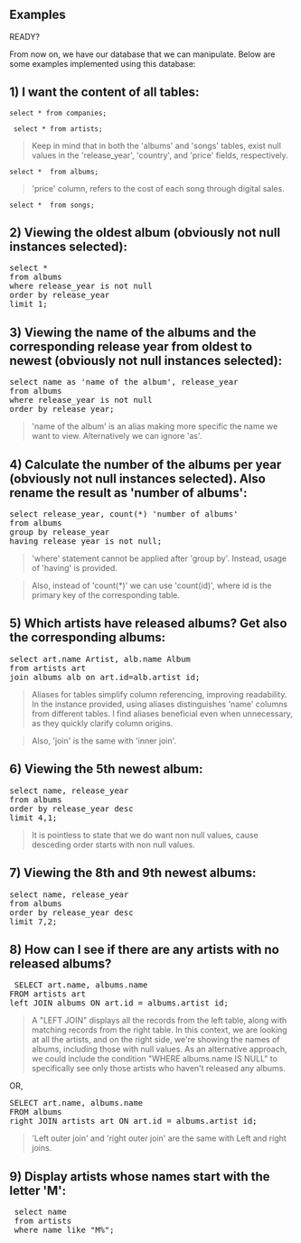 ## Examples

 READY?
 
From now on, we have our database that we can manipulate. Below are some examples implemented using this database:

## 1) I want the content of all tables:
 `select *
 from companies;`

` select *
 from artists;`
> Keep in mind that in both the 'albums' and 'songs' tables, exist null values in the 'release_year', 'country', and 'price' fields, respectively.

 `select * 
 from albums;`

> 'price' column, refers to the cost of each song through digital sales.

 `select * 
 from songs;`

 ## 2) Viewing the oldest album (obviously not null instances selected):
<pre>select * 
from albums
where release_year is not null
order by release_year
limit 1;</pre>

## 3) Viewing the name of the albums and the corresponding release year from oldest to newest (obviously not null instances selected):
<pre>select name as 'name of the album', release_year 
from albums
where release_year is not null
order by release_year;</pre>
> 'name of the album' is an alias making more specific the name we want to view. Alternatively we can ignore 'as'.

## 4) Calculate the number of the albums per year (obviously not null instances selected). Also rename the result as 'number of albums':

<pre>select release_year, count(*) 'number of albums' 
from albums
group by release_year
having release_year is not null;</pre>

> 'where' statement cannot be applied after 'group by'. Instead, usage of 'having' is provided.

> Also, instead of 'count(*)' we can use 'count(id)', where id is the primary key of the corresponding table.

## 5) Which artists have released albums? Get also the corresponding albums:

<pre>select art.name Artist, alb.name Album
from artists art
join albums alb on art.id=alb.artist_id;</pre>

> Aliases for tables simplify column referencing, improving readability. In the instance provided, using aliases distinguishes 'name' columns from different tables. I find aliases beneficial even when unnecessary, as they quickly clarify column origins.

> Also, 'join' is the same with 'inner join'.

## 6) Viewing the 5th newest album:
<pre>select name, release_year
from albums 
order by release_year desc
limit 4,1;</pre>
> It is pointless to state that we do want non null values, cause desceding order starts with non null values.
## 7) Viewing the 8th and 9th newest albums:
<pre>select name, release_year
from albums 
order by release_year desc
limit 7,2;</pre>
## 8) How can I see if there are any artists with no released albums?
<pre> SELECT art.name, albums.name
FROM artists art
left JOIN albums ON art.id = albums.artist_id;</pre>
> A "LEFT JOIN" displays all the records from the left table, along with matching records from the right table. In this context, we are looking at all the artists, and on the right side, we're showing the names of albums, including those with null values. As an alternative approach, we could include the condition "WHERE albums.name IS NULL" to specifically see only those artists who haven't released any albums.

 OR,
 <pre>SELECT art.name, albums.name
FROM albums
right JOIN artists art ON art.id = albums.artist_id;</pre>

> 'Left outer join' and 'right outer join' are the same with Left and right joins.

## 9) Display artists whose names start with the letter 'M':
<pre>
 select name
 from artists
 where name like "M%";
</pre>

